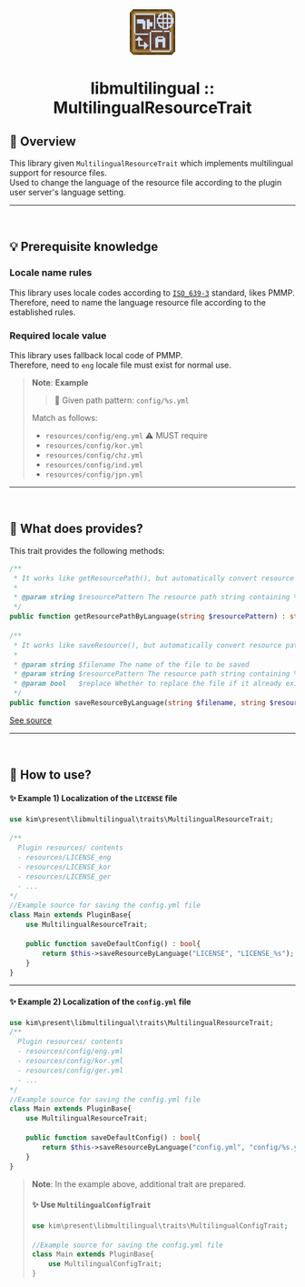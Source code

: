 <div align="center">
  <a href="https://github.com/presentkim-pm/libmultilingual" target="_blank">
    <img src="https://raw.githubusercontent.com/presentkim-pm/libmultilingual/main/assets/icon.png" alt="Logo" width="80" height="80"/>
  </a>
  <h1>libmultilingual :: MultilingualResourceTrait</h1>
</div>

## :tada: Overview
This library given `MultilingualResourceTrait` which implements multilingual support for resource files.  
Used to change the language of the resource file according to the plugin user server's language setting.  

-----
<br/>
  
## :bulb: Prerequisite knowledge
### Locale name rules
This library uses locale codes according to [`ISO_639-3`](https://en.wikipedia.org/wiki/ISO_639-3) standard, likes PMMP.  
Therefore, need to name the language resource file according to the established rules.

### Required locale value
This library uses fallback local code of PMMP.  
Therefore, need to `eng` locale file must exist for normal use.

> **Note**: **Example**  
> > :test_tube: Given path pattern: `config/%s.yml`
>
> Match as follows:
> - `resources/config/eng.yml` :warning: MUST require
> - `resources/config/kor.yml`
> - `resources/config/chz.yml`
> - `resources/config/ind.yml`
> - `resources/config/jpn.yml`

-----
<br/>

## :book: What does provides?
This trait provides the following methods:
```php
/**
 * It works like getResourcePath(), but automatically convert resource path according to server language.
 *
 * @param string $resourcePattern The resource path string containing %s (it will replace to locale code)
 */
public function getResourcePathByLanguage(string $resourcePattern) : string;

/**
 * It works like saveResource(), but automatically convert resource path according to server language.
 *
 * @param string $filename The name of the file to be saved
 * @param string $resourcePattern The resource path string containing %s (it will replace to locale code)
 * @param bool   $replace Whether to replace the file if it already exists
 */
public function saveResourceByLanguage(string $filename, string $resourcePattern, bool $replace = false) : bool
```
[See source](https://github.com/presentkim-pm/libmultilingual/blob/main/src/kim/present/libmultilingual/traits/MultilingualResourceTrait.php)

-----
<br/>

## :book: How to use?
#### :sparkles: Example 1) **Localization of the `LICENSE` file**
````php  
use kim\present\libmultilingual\traits\MultilingualResourceTrait;  

/**
  Plugin resources/ contents
  - resources/LICENSE_eng
  - resources/LICENSE_kor
  - resources/LICENSE_ger
  - ...
*/        
//Example source for saving the config.yml file  
class Main extends PluginBase{  
    use MultilingualResourceTrait;  

    public function saveDefaultConfig() : bool{  
        return $this->saveResourceByLanguage("LICENSE", "LICENSE_%s");  
    }  
}  
````
-----

#### :sparkles: Example 2) **Localization of the `config.yml` file**
````php  
use kim\present\libmultilingual\traits\MultilingualResourceTrait;  
/**
  Plugin resources/ contents
  - resources/config/eng.yml
  - resources/config/kor.yml
  - resources/config/ger.yml
  - ...
*/        
//Example source for saving the config.yml file  
class Main extends PluginBase{  
    use MultilingualResourceTrait;  

    public function saveDefaultConfig() : bool{  
        return $this->saveResourceByLanguage("config.yml", "config/%s.yml");  
    }  
}  
````
> **Note**: In the example above, additional trait are prepared.
> #### :sparkles: Use `MultilingualConfigTrait`
> ```php  
> use kim\present\libmultilingual\traits\MultilingualConfigTrait;  
> 
> //Example source for saving the config.yml file  
> class Main extends PluginBase{  
>     use MultilingualConfigTrait;  
> }  
> ```